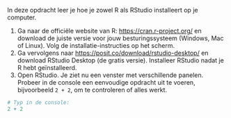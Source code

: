 In deze opdracht leer je hoe je zowel R als RStudio installeert op je computer.

1. Ga naar de officiële website van R: https://cran.r-project.org/ en download de juiste versie voor jouw besturingssysteem (Windows, Mac of Linux). Volg de installatie-instructies op het scherm.
2. Ga vervolgens naar https://posit.co/download/rstudio-desktop/ en download RStudio Desktop (de gratis versie). Installeer RStudio nadat je R hebt geïnstalleerd.
3. Open RStudio. Je ziet nu een venster met verschillende panelen. Probeer in de console een eenvoudige opdracht uit te voeren, bijvoorbeeld `2 + 2`, om te controleren of alles werkt.

```r
# Typ in de console:
2 + 2
```